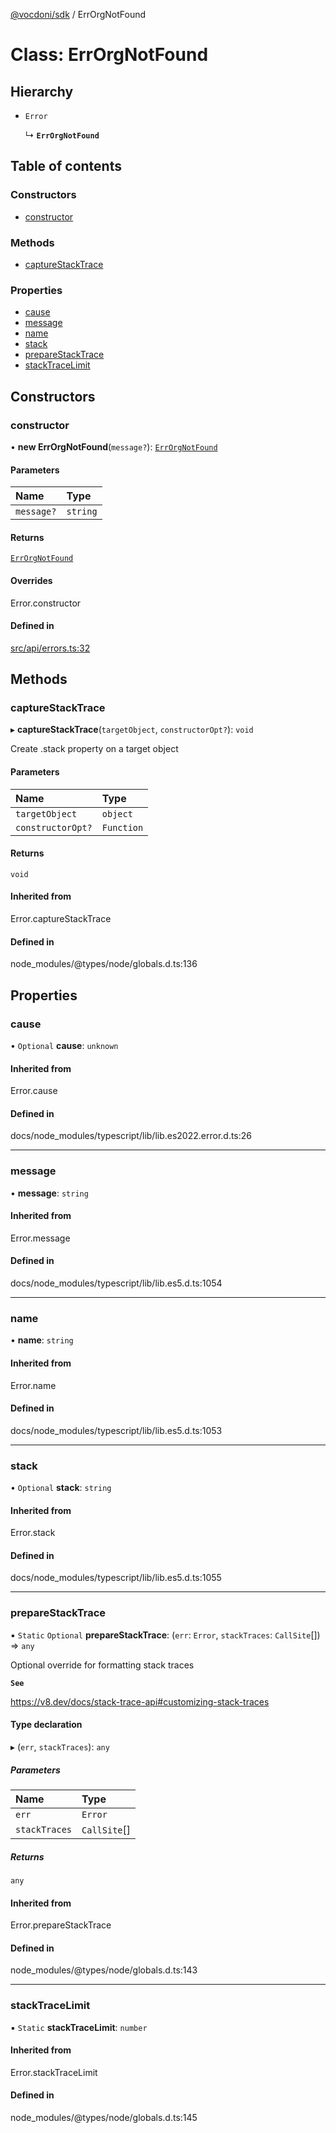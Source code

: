 [@vocdoni/sdk](/sdk) / ErrOrgNotFound

# Class: ErrOrgNotFound

## Hierarchy

- `Error`

  ↳ **`ErrOrgNotFound`**

## Table of contents

### Constructors

- [constructor](ErrOrgNotFound#constructor)

### Methods

- [captureStackTrace](ErrOrgNotFound#capturestacktrace)

### Properties

- [cause](ErrOrgNotFound#cause)
- [message](ErrOrgNotFound#message)
- [name](ErrOrgNotFound#name)
- [stack](ErrOrgNotFound#stack)
- [prepareStackTrace](ErrOrgNotFound#preparestacktrace)
- [stackTraceLimit](ErrOrgNotFound#stacktracelimit)

## Constructors

### constructor

• **new ErrOrgNotFound**(`message?`): [`ErrOrgNotFound`](ErrOrgNotFound)

#### Parameters

| Name | Type |
| :------ | :------ |
| `message?` | `string` |

#### Returns

[`ErrOrgNotFound`](ErrOrgNotFound)

#### Overrides

Error.constructor

#### Defined in

[src/api/errors.ts:32](https://github.com/vocdoni/vocdoni-sdk/blob/179c92b4cecfec787d968dc02b519f64ee15c5d3/src/api/errors.ts#L32)

## Methods

### captureStackTrace

▸ **captureStackTrace**(`targetObject`, `constructorOpt?`): `void`

Create .stack property on a target object

#### Parameters

| Name | Type |
| :------ | :------ |
| `targetObject` | `object` |
| `constructorOpt?` | `Function` |

#### Returns

`void`

#### Inherited from

Error.captureStackTrace

#### Defined in

node_modules/@types/node/globals.d.ts:136

## Properties

### cause

• `Optional` **cause**: `unknown`

#### Inherited from

Error.cause

#### Defined in

docs/node_modules/typescript/lib/lib.es2022.error.d.ts:26

___

### message

• **message**: `string`

#### Inherited from

Error.message

#### Defined in

docs/node_modules/typescript/lib/lib.es5.d.ts:1054

___

### name

• **name**: `string`

#### Inherited from

Error.name

#### Defined in

docs/node_modules/typescript/lib/lib.es5.d.ts:1053

___

### stack

• `Optional` **stack**: `string`

#### Inherited from

Error.stack

#### Defined in

docs/node_modules/typescript/lib/lib.es5.d.ts:1055

___

### prepareStackTrace

▪ `Static` `Optional` **prepareStackTrace**: (`err`: `Error`, `stackTraces`: `CallSite`[]) => `any`

Optional override for formatting stack traces

**`See`**

https://v8.dev/docs/stack-trace-api#customizing-stack-traces

#### Type declaration

▸ (`err`, `stackTraces`): `any`

##### Parameters

| Name | Type |
| :------ | :------ |
| `err` | `Error` |
| `stackTraces` | `CallSite`[] |

##### Returns

`any`

#### Inherited from

Error.prepareStackTrace

#### Defined in

node_modules/@types/node/globals.d.ts:143

___

### stackTraceLimit

▪ `Static` **stackTraceLimit**: `number`

#### Inherited from

Error.stackTraceLimit

#### Defined in

node_modules/@types/node/globals.d.ts:145
